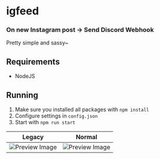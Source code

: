 # igfeed
### On new Instagram post -> Send Discord Webhook

Pretty simple and sassy~

## Requirements
- NodeJS

## Running
1. Make sure you installed all packages with `npm install`
2. Configure settings in `config.json`
3. Start with `npm run start`

| Legacy | Normal |
|-|-|
![Preview Image](https://i.imgur.com/O2z0HwI.png) | ![Preview Image](https://i.imgur.com/44jVcgD.png)